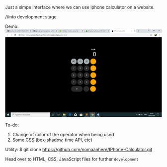 Just a simpe interface where we can use iphone calculator on a website. 


//into development stage

Demo:
![](demo.png)

To-do:
1.	Change of color of the operator when being used
2.	Some CSS (box-shadow, time API, etc)

Utility:
$ git clone https://github.com/nomaanhere/IPhone-Calculator.git


Head over to HTML, CSS, JavaScript files for further <code>development</code>
